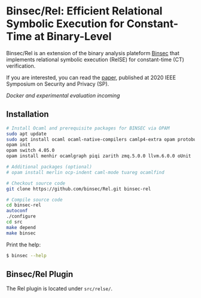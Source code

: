 # Binsec/Rel: Efficient Relational Symbolic Execution for Constant-Time at Binary-Level
Binsec/Rel is an extension of the binary analysis plateform
[Binsec](https://github.com/binsec/binsec) that implements relational
symbolic execution (RelSE) for constant-time (CT) verification.

If you are interested, you can read the
[paper](https://binsec.github.io/assets/publications/papers/2020-sp.pdf),
published at 2020 IEEE Symposium on Security and Privacy (SP).

*Docker and experimental evaluation incoming*

## Installation
``` bash
# Install Ocaml and prerequisite packages for BINSEC via OPAM
sudo apt update
sudo apt install ocaml ocaml-native-compilers camlp4-extra opam protobuf-compiler libgmp-dev libzmq3-dev llvm-6.0-dev cmake pkg-config
opam init
opam switch 4.05.0
opam install menhir ocamlgraph piqi zarith zmq.5.0.0 llvm.6.0.0 oUnit

# Additional packages (optional)
# opam install merlin ocp-indent caml-mode tuareg ocamlfind

# Checkout source code
git clone https://github.com/binsec/Rel.git binsec-rel

# Compile source code
cd binsec-rel
autoconf
./configure
cd src
make depend
make binsec
```

Print the help:
``` bash
$ binsec --help
```

## Binsec/Rel Plugin
The Rel plugin is located under `src/relse/`.

